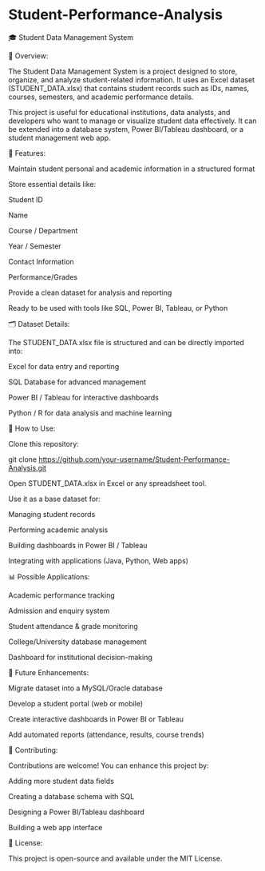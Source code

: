 # Student-Performance-Analysis

🎓 Student Data Management System

📌 Overview:

The Student Data Management System is a project designed to store, organize, and analyze student-related information. It uses an Excel dataset (STUDENT_DATA.xlsx) that contains student records such as IDs, names, courses, semesters, and academic performance details.

This project is useful for educational institutions, data analysts, and developers who want to manage or visualize student data effectively. It can be extended into a database system, Power BI/Tableau dashboard, or a student management web app.

🎯 Features:

Maintain student personal and academic information in a structured format

Store essential details like:

Student ID

Name

Course / Department

Year / Semester

Contact Information

Performance/Grades

Provide a clean dataset for analysis and reporting

Ready to be used with tools like SQL, Power BI, Tableau, or Python

🗂️ Dataset Details:

The STUDENT_DATA.xlsx file is structured and can be directly imported into:

Excel for data entry and reporting

SQL Database for advanced management

Power BI / Tableau for interactive dashboards

Python / R for data analysis and machine learning

🚀 How to Use:

Clone this repository:

git clone https://github.com/your-username/Student-Performance-Analysis.git


Open STUDENT_DATA.xlsx in Excel or any spreadsheet tool.

Use it as a base dataset for:

Managing student records

Performing academic analysis

Building dashboards in Power BI / Tableau

Integrating with applications (Java, Python, Web apps)

📊 Possible Applications:

Academic performance tracking

Admission and enquiry system

Student attendance & grade monitoring

College/University database management

Dashboard for institutional decision-making

🔮 Future Enhancements:

Migrate dataset into a MySQL/Oracle database

Develop a student portal (web or mobile)

Create interactive dashboards in Power BI or Tableau

Add automated reports (attendance, results, course trends)

🤝 Contributing:

Contributions are welcome! You can enhance this project by:

Adding more student data fields

Creating a database schema with SQL

Designing a Power BI/Tableau dashboard

Building a web app interface

📜 License:

This project is open-source and available under the MIT License.

